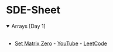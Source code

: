 # SDE-Sheet
<details open>
<summary> Arrays [Day 1] </summary>
<br>
 
  
- [Set Matrix Zero](https://github.com/jayanth-tjvrr/SDE-Sheet/blob/main/Arrays%20%5BDay%201%5D/1_Set_Matrix_Zeros.md) - [YouTube](https://www.youtube.com/watch?v=M65xBewcqcI&list=PLgUwDviBIf0rPG3Ictpu74YWBQ1CaBkm2&index=8) - [LeetCode](https://leetcode.com/problems/set-matrix-zeroes/)
  
  
</details>
